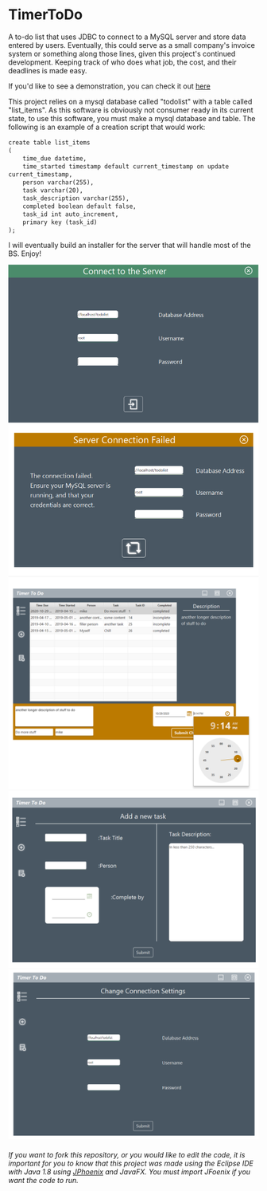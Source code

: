# TimerToDo
A to-do list that uses JDBC to connect to a MySQL server and store data entered by users. Eventually, this could serve as a small company's invoice system or something along those lines, given this project's continued development. Keeping track of who does what job, the cost, and their deadlines is made easy. 

If you'd like to see a demonstration, you can check it out [here](www.youtube.com)

This project relies on a mysql database called "todolist" with a table called "list_items". As this software is obviously not consumer ready in its current state, to use this software, you must make a mysql database and table. The following is an example of a creation script that would work:

```
create table list_items
(
	time_due datetime, 
	time_started timestamp default current_timestamp on update current_timestamp, 
	person varchar(255), 
	task varchar(20), 
	task_description varchar(255),
	completed boolean default false, 
	task_id int auto_increment,
	primary key (task_id)
);
```

I will eventually build an installer for the server that will handle most of the BS. Enjoy!

![](demoImages\Demo1.png)
![](demoImages\Demo2.png)
![](demoImages\Demo3.png)
![](demoImages\Demo4.png)
![](demoImages\Demo5.png)


###### If you want to fork this repository, or you would like to edit the code, it is important for you to know that this project was made using the Eclipse IDE with Java 1.8 using [JPhoenix](https://github.com/jfoenixadmin/JFoenix) and JavaFX. You must import JFoenix if you want the code to run.
